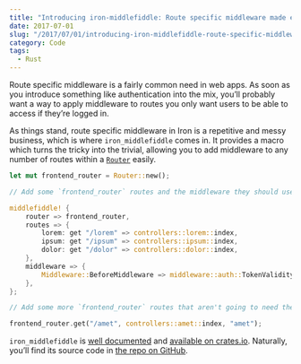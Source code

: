 ```yaml
---
title: "Introducing iron-middlefiddle: Route specific middleware made easy in Iron"
date: 2017-07-01
slug: "/2017/07/01/introducing-iron-middlefiddle-route-specific-middleware-made-easy-iron"
category: Code
tags:
  - Rust
---
```


Route specific middleware is a fairly common need in web apps. As soon as you introduce something like authentication into the mix, you’ll probably want a way to apply middleware to routes you only want users to be able to access if they’re logged in.

As things stand, route specific middleware in Iron is a repetitive and messy business, which is where `iron_middlefiddle` comes in. It provides a macro which turns the tricky into the trivial, allowing you to add middleware to any number of routes within a [`Router`](https://docs.rs/router/0.5.1/router/struct.Router.html) easily.

```rust
let mut frontend_router = Router::new();

// Add some `frontend_router` routes and the middleware they should use:

middlefiddle! {
    router => frontend_router,
    routes => {
        lorem: get "/lorem" => controllers::lorem::index,
        ipsum: get "/ipsum" => controllers::ipsum::index,
        dolor: get "/dolor" => controllers::dolor::index,
    },
    middleware => {
        Middleware::BeforeMiddleware => middleware::auth::TokenValidity,
    },
};

// Add some more `frontend_router` routes that aren't going to need the middleware:

frontend_router.get("/amet", controllers::amet::index, "amet");
```

`iron_middlefiddle` is [well documented](https://docs.rs/iron-middlefiddle/0.1.1/iron_middlefiddle/) and [available on crates.io](https://crates.io/crates/iron-middlefiddle). Naturally, you’ll find its source code in [the repo on GitHub](https://github.com/elliotekj/iron-middlefiddle).

